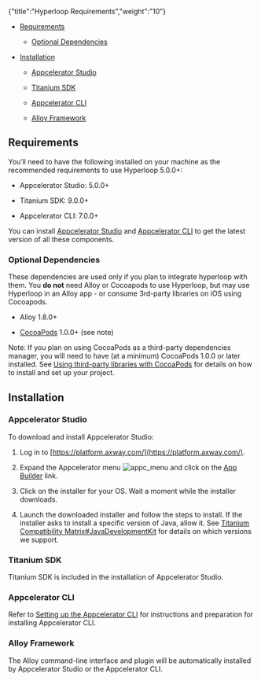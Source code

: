 {"title":"Hyperloop Requirements","weight":"10"}

* [Requirements](#requirements)

    * [Optional Dependencies](#optional-dependencies)

* [Installation](#installation)

    * [Appcelerator Studio](#appcelerator-studio)

    * [Titanium SDK](#titanium-sdk)

    * [Appcelerator CLI](#appcelerator-cli)

    * [Alloy Framework](#alloy-framework)

## Requirements

You’ll need to have the following installed on your machine as the recommended requirements to use Hyperloop 5.0.0+:

* Appcelerator Studio: 5.0.0+

* Titanium SDK: 9.0.0+

* Appcelerator CLI: 7.0.0+

You can install [Appcelerator Studio](https://platform.axway.com/#/product/studio) and [Appcelerator CLI](https://platform.axway.com/#/product/cli) to get the latest version of all these components.

### Optional Dependencies

These dependencies are used only if you plan to integrate hyperloop with them. You **do not** need Alloy or Cocoapods to use Hyperloop, but may use Hyperloop in an Alloy app - or consume 3rd-party libraries on iOS using Cocoapods.

* Alloy 1.8.0+

* [CocoaPods](https://cocoapods.org/) 1.0.0+ (see note)

Note: If you plan on using CocoaPods as a third-party dependencies manager, you will need to have (at a minimum) CocoaPods 1.0.0 or later installed. See [Using third-party libraries with CocoaPods](/docs/appc/Titanium_SDK/Titanium_SDK_Guide/Hyperloop/Hyperloop_Guides/iOS_Hyperloop_Programming_Guide/#cocoapods) for details on how to install and set up your project.

## Installation

### Appcelerator Studio

To download and install Appcelerator Studio:

1. Log in to [https://platform.axway.com/](https://platform.axway.com/).

2. Expand the Appcelerator menu ![appc_menu](/Images/appc/download/thumbnails/30083017/appc_menu.png) and click on the [App Builder](https://platform.axway.com/#/product/studio) link.

3. Click on the installer for your OS. Wait a moment while the installer downloads.

4. Launch the downloaded installer and follow the steps to install. If the installer asks to install a specific version of Java, allow it. See [Titanium Compatibility Matrix#JavaDevelopmentKit](/docs/appc/Titanium_SDK/Titanium_SDK_Getting_Started/Installation_and_Configuration/Titanium_Compatibility_Matrix/#java-development-kit) for details on which versions we support.

### Titanium SDK

Titanium SDK is included in the installation of Appcelerator Studio.

### Appcelerator CLI

Refer to [Setting up the Appcelerator CLI](/docs/appc/Appcelerator_CLI/Appcelerator_CLI_Getting_Started/) for instructions and preparation for installing Appcelerator CLI.

### Alloy Framework

The Alloy command-line interface and plugin will be automatically installed by Appcelerator Studio or the Appcelerator CLI.
